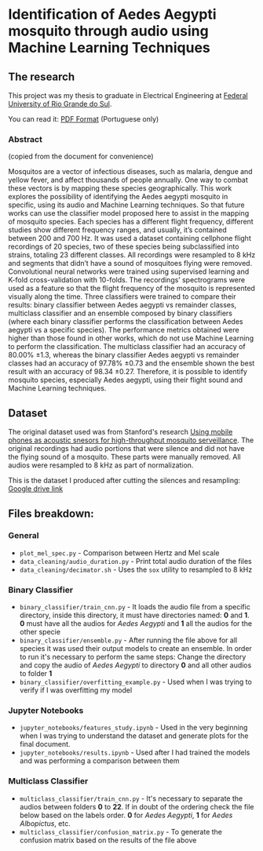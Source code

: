 # Identification of Aedes Aegypti mosquito through audio using Machine Learning Techniques

## The research

This project was my thesis to graduate in Electrical Engineering at [Federal University of Rio Grande do Sul](http://www.ufrgs.br/).

You can read it: [PDF Format](https://github.com/marceloschreiber/undergraduate-final-project/blob/master/Monografia.pdf) (Portuguese only)

### Abstract

(copied from the document for convenience)

Mosquitos are a vector of infectious diseases, such as malaria, dengue and yellow fever, and affect
thousands of people annually. One way to combat these vectors is by mapping these species
geographically. This work explores the possibility of identifying the Aedes aegypti mosquito in
specific, using its audio and Machine Learning techniques. So that future works can use the
classifier model proposed here to assist in the mapping of mosquito species. Each species has a
different flight frequency, different studies show different frequency ranges, and usually, it’s
contained between 200 and 700 Hz. It was used a dataset containing cellphone flight recordings of
20 species, two of these species being subclassified into strains, totaling 23 different classes. All
recordings were resampled to 8 kHz and segments that didn’t have a sound of mosquitoes flying
were removed. Convolutional neural networks were trained using supervised learning and K-fold
cross-validation with 10-folds. The recordings’ spectrograms were used as a feature so that the
flight frequency of the mosquito is represented visually along the time. Three classifiers were
trained to compare their results: binary classifier between Aedes aegypti vs remainder classes,
multiclass classifier and an ensemble composed by binary classifiers (where each binary classifier
performs the classification between Aedes aegypti vs a specific species). The performance metrics
obtained were higher than those found in other works, which do not use Machine Learning to
perform the classification. The multiclass classifier had an accuracy of 80.00% ±1.3, whereas the
binary classifier Aedes aegypti vs remainder classes had an accuracy of 97.78% ±0.73 and the
ensemble shown the best result with an accuracy of 98.34 ±0.27. Therefore, it is possible to identify
mosquito species, especially Aedes aegypti, using their flight sound and Machine Learning
techniques.

## Dataset

The original dataset used was from Stanford's research [Using mobile phones as acoustic snesors for high-throughput mosquito serveillance](http://web.stanford.edu/group/prakash-lab/cgi-bin/labsite/publications/). The original recordings had audio portions that were silence and did not have the flying sound of a mosquito. These parts were manually removed. All audios were resampled to 8 kHz as part of normalization.

This is the dataset I produced after cutting the silences and resampling: [Google drive link](https://drive.google.com/file/d/1omRl9IPmYSn4SzBwXIRogzSKTPqgq2VU/view?usp=sharing)

## Files breakdown:

### General

- `plot_mel_spec.py` - Comparison between Hertz and Mel scale
- `data_cleaning/audio_duration.py` - Print total audio duration of the files
- `data_cleaning/decimator.sh` - Uses the `sox` utility to resampled to 8 kHz

### Binary Classifier

- `binary_classifier/train_cnn.py` - It loads the audio file from a specific directory, inside this directory, it must have directories named: **0** and **1**. **0** must have all the audios for _Aedes Aegypti_ and **1** all the audios for the other specie
- `binary_classifier/ensemble.py` - After running the file above for all species it was used their output models to create an ensemble. In order to run it's necessary to perform the same steps: Change the directory and copy the audio of _Aedes Aegypti_ to directory **0** and all other audios to folder **1**
- `binary_classifier/overfitting_example.py` - Used when I was trying to verify if I was overfitting my model

### Jupyter Notebooks

- `jupyter_notebooks/features_study.ipynb` - Used in the very beginning when I was trying to understand the dataset and generate plots for the final document.
- `jupyter_notebooks/results.ipynb` - Used after I had trained the models and was performing a comparison between them

### Multiclass Classifier

- `multiclass_classifier/train_cnn.py` - It's necessary to separate the audios between folders **0** to **22**. If in doubt of the ordering check the file below based on the labels order. **0** for _Aedes Aegypti_, **1** for _Aedes Albopictus_, etc.
- `multiclass_classifier/confusion_matrix.py` - To generate the confusion matrix based on the results of the file above
